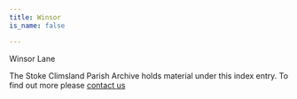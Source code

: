 ```yaml
---
title: Winsor
is_name: false

---
```


Winsor Lane


The Stoke Climsland Parish Archive holds material under this index entry. To find out more please [contact us](/contact/)
